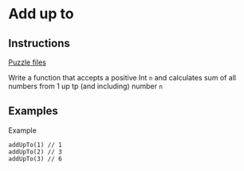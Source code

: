 # Add up to

## Instructions

[Puzzle files](.)

Write a function that accepts a positive Int `n` and calculates sum of all numbers from 1 up tp (and including)
number `n`

## Examples

Example

```
addUpTo(1) // 1
addUpTo(2) // 3
addUpTo(3) // 6
```
